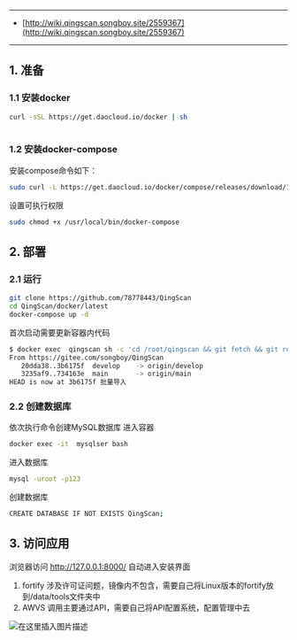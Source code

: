 

---

 - [http://wiki.qingscan.songboy.site/2559367](http://wiki.qingscan.songboy.site/2559367)

----
## 1. 准备

### 1.1 安装docker

```bash
curl -sSL https://get.daocloud.io/docker | sh
 
```

### 1.2 安装docker-compose
安装compose命令如下：

```bash
sudo curl -L https://get.daocloud.io/docker/compose/releases/download/1.25.1/docker-compose-`uname -s`-`uname -m` -o /usr/local/bin/docker-compose
```

 
设置可执行权限

```bash
sudo chmod +x /usr/local/bin/docker-compose
```

##  2. 部署
### 2.1 运行

```bash
git clone https://github.com/78778443/QingScan  
cd QingScan/docker/latest
docker-compose up -d 
```

首次启动需要更新容器内代码
```bash
$ docker exec  qingscan sh -c 'cd /root/qingscan && git fetch && git reset --hard origin/develop && rm code/public/install/install.lock' 
From https://gitee.com/songboy/QingScan
   20dda38..3b6175f  develop    -> origin/develop
   3235af9..734163e  main       -> origin/main
HEAD is now at 3b6175f 批量导入

```
### 2.2 创建数据库
依次执行命令创建MySQL数据库
进入容器

```bash
docker exec -it  mysqlser bash
```

进入数据库

```bash
mysql -uroot -p123
```

创建数据库

```bash
CREATE DATABASE IF NOT EXISTS QingScan;
```

## 3. 访问应用
浏览器访问 http://127.0.0.1:8000/ 自动进入安装界面
1.	fortify 涉及许可证问题，镜像内不包含，需要自己将Linux版本的fortify放到/data/tools文件夹中
2.	AWVS 调用主要通过API，需要自己将API配置系统，配置管理中去

![在这里插入图片描述](https://img-blog.csdnimg.cn/55f24544f68740b29cac0f0b7bc70b97.png)



